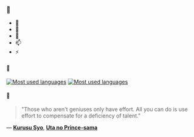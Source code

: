 ### 👋

- 🔭
- 🌱
- 💬
- 📫
- ⚡

#### 🧏

[![Most used languages](https://github-readme-stats-aynah.vercel.app/api/top-langs/?username=aynh&theme=solarized-dark&langs_count=6&layout=compact&hide_title=true)](https://github.com/anuraghazra/github-readme-stats#gh-dark-mode-only)
[![Most used languages](https://github-readme-stats-aynah.vercel.app/api/top-langs/?username=aynh&theme=solarized-light&langs_count=6&layout=compact&hide_title=true)](https://github.com/anuraghazra/github-readme-stats#gh-light-mode-only)

#### 💬

> "Those who aren't geniuses only have effort. All you can do is use effort to compensate for a deficiency of talent."

&mdash; [**Kurusu Syo**](https://myanimelist.net/character.php?q=Kurusu%20Syo&cat=character), [**Uta no Prince-sama**](https://myanimelist.net/search/all?q=Uta%20no%20Prince-sama&cat=all)

